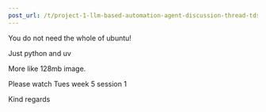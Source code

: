 ```yaml
---
post_url: /t/project-1-llm-based-automation-agent-discussion-thread-tds-jan-2025/164277/170
---
```

You do not need the whole of ubuntu!

Just python and uv

More like 128mb image.

Please watch Tues week 5 session 1

Kind regards